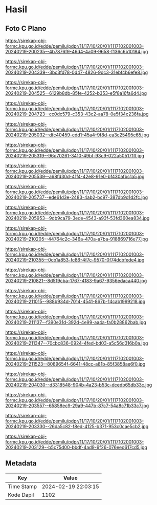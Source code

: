 # Hasil

## Foto C Plano

https://sirekap-obj-formc.kpu.go.id/edde/pemilu/pdpr/11/17/10/20/01/1117102001003-20240219-200235--4b7876f9-46d4-4a09-9658-f136c6b10184.jpg

https://sirekap-obj-formc.kpu.go.id/edde/pemilu/pdpr/11/17/10/20/01/1117102001003-20240219-204339--3bc3fd78-0d47-4826-9dc3-31ebf4b6efe8.jpg

https://sirekap-obj-formc.kpu.go.id/edde/pemilu/pdpr/11/17/10/20/01/1117102001003-20240219-204525--6129b8db-85fe-4252-b353-e5f8a16fa6d4.jpg

https://sirekap-obj-formc.kpu.go.id/edde/pemilu/pdpr/11/17/10/20/01/1117102001003-20240219-204723--cc0dc579-c353-43c2-aa78-0e5f34c236fa.jpg

https://sirekap-obj-formc.kpu.go.id/edde/pemilu/pdpr/11/17/10/20/01/1117102001003-20240219-205032--dfc40459-cdd1-45a4-9f8d-ea3c25495c65.jpg

https://sirekap-obj-formc.kpu.go.id/edde/pemilu/pdpr/11/17/10/20/01/1117102001003-20240219-205319--96d70261-3410-49bf-93c9-022a505171ff.jpg

https://sirekap-obj-formc.kpu.go.id/edde/pemilu/pdpr/11/17/10/20/01/1117102001003-20240219-205539--a68fd30d-41f4-42e8-91e0-bf430afbc1a5.jpg

https://sirekap-obj-formc.kpu.go.id/edde/pemilu/pdpr/11/17/10/20/01/1117102001003-20240219-205737--ede61d3e-2483-4ab2-bc97-387db9d1d2fc.jpg

https://sirekap-obj-formc.kpu.go.id/edde/pemilu/pdpr/11/17/10/20/01/1117102001003-20240219-205953--9db9ca79-3ede-4543-a93f-53fd360ea834.jpg

https://sirekap-obj-formc.kpu.go.id/edde/pemilu/pdpr/11/17/10/20/01/1117102001003-20240219-210205--44764c2c-346a-470a-a7ba-918869716e77.jpg

https://sirekap-obj-formc.kpu.go.id/edde/pemilu/pdpr/11/17/10/20/01/1117102001003-20240219-210355--0cb1a853-fc86-4f7c-9570-0f74dcbfede4.jpg

https://sirekap-obj-formc.kpu.go.id/edde/pemilu/pdpr/11/17/10/20/01/1117102001003-20240219-210821--8d519cba-1767-4183-9a67-9356edaca440.jpg

https://sirekap-obj-formc.kpu.go.id/edde/pemilu/pdpr/11/17/10/20/01/1117102001003-20240219-211015--988b934d-7014-4541-867b-14cab1999218.jpg

https://sirekap-obj-formc.kpu.go.id/edde/pemilu/pdpr/11/17/10/20/01/1117102001003-20240219-211137--f390e31d-392d-4e99-aa4a-fa0b28862bab.jpg

https://sirekap-obj-formc.kpu.go.id/edde/pemilu/pdpr/11/17/10/20/01/1117102001003-20240219-211347--70cbc836-0924-4fed-bd03-a5c56d316b0a.jpg

https://sirekap-obj-formc.kpu.go.id/edde/pemilu/pdpr/11/17/10/20/01/1117102001003-20240219-211523--8089654f-6641-48cc-a81b-85f3858ae6f0.jpg

https://sirekap-obj-formc.kpu.go.id/edde/pemilu/pdpr/11/17/10/20/01/1117102001003-20240219-204030--d3318548-904b-4a23-b53c-dcedb65db33c.jpg

https://sirekap-obj-formc.kpu.go.id/edde/pemilu/pdpr/11/17/10/20/01/1117102001003-20240219-203557--65858ec9-29a9-447b-87c7-54a8c71b33c7.jpg

https://sirekap-obj-formc.kpu.go.id/edde/pemilu/pdpr/11/17/10/20/01/1117102001003-20240219-203330--26da5c82-f8ed-4125-b371-953c0cae5cb2.jpg

https://sirekap-obj-formc.kpu.go.id/edde/pemilu/pdpr/11/17/10/20/01/1117102001003-20240219-203129--b5c75d00-bbdf-4ad9-9f26-076eed617cd5.jpg


## Metadata

| Key        | Value               |
| ---------- | ------------------- |
| Time Stamp | 2024-02-19 22:03:15 |
| Kode Dapil | 1102                |



